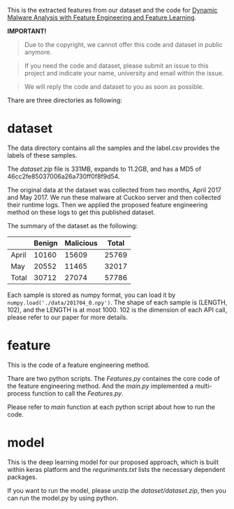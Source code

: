 This is the extracted features from our dataset and the code for [Dynamic Malware Analysis with Feature Engineering and Feature Learning](https://arxiv.org/abs/1907.07352).

**IMPORTANT!**

> Due to the copyright, we cannot offer this code and dataset in public anymore.

> If you need the code and dataset, please submit an issue to this project and indicate your name, university and email within the issue.

> We will reply the code and dataset to you as soon as possible.

Thare are three directories as following:

# dataset

The data directory contains all the samples and the label.csv provides the labels of these samples.

The _dataset.zip_ file is 331MB, expands to 11.2GB, and has a MD5 of 46cc2fe85037006a26a730ff0f8f9d54.

The original data at the dataset was collected from two months, April 2017 and May 2017. We run these malware at Cuckoo server and then collected their runtime logs. Then we applied the proposed feature engineering method on these logs to get this published dataset.

The summary of the dataset as the following:

|       | Benign | Malicious | Total |
|-------|--------|-----------|-------|
| April | 10160  | 15609     | 25769 |
| May   | 20552  | 11465     | 32017 |
| Total | 30712  | 27074     | 57786 |

Each sample is stored as numpy format, you can load it by ```numpy.load('./data/201704_0.npy')```. The shape of each sample is (LENGTH, 102), and the LENGTH is at most 1000. 102 is the dimension of each API call, please refer to our paper for more details.

# feature

This is the code of a feature engineering method.

Thare are two python scripts. The _Features.py_ containes the core code of the feature engineering method. And the _main.py_ implemented a multi-process function to call the _Features.py_. 

Please refer to _main_ function at each python script about how to run the code.

# model

This is the deep learning model for our proposed approach, which is built within keras platform and the _requriments.txt_ lists the necessary dependent packages.

If you want to run the model, please unzip the _dataset/dataset.zip_, then you can run the model.py by using python.


